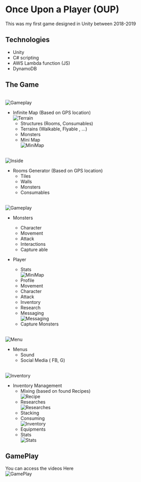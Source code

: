 # Once Upon a Player (OUP)
 
This was my first game designed in Unity between 2018-2019

## Technologies

* Unity 
* C# scripting 
* AWS Lambda function (JS)
* DynamoDB

## The Game
 
<br>![Gameplay](GithubFiles/Images/Gameplay.png)
* Infinite Map (Based on GPS location) 
	<br>![Terrain](GithubFiles/Images/Finalized/Terrain.JPG)
	* Structures (Rooms, Consumables)
	* Terrains (Walkable, Flyable , ...) 
	* Monsters
	* Mini Map 
	<br>![MiniMap](GithubFiles/Images/Finalized/MiniMap.JPG)

<br>![Inside](GithubFiles/Images/Finalized/Inside.JPG)
* Rooms Generator  (Based on GPS location) 
	* Tiles
	* Walls
	* Monsters 
	* Consumables

<br>![Gameplay](GithubFiles/Images/character.png)	
* Monsters
	* Character
	* Movement
	* Attack
	* Interactions
	* Capture able

* Player	
	* Stats 
	<br>![MiniMap](GithubFiles/Images/Finalized/MiniMap.JPG)
	* Profile
	* Movement
	* Character 
	* Attack
	* Inventory
	* Research
	* Messaging 
	<br>![Messaging](GithubFiles/Images/Finalized/Messaging.JPG)
	* Capture Monsters
	
<br>![Menu](GithubFiles/Images/Finalized/Menu.JPG)
* Menus
	* Sound
	* Social Media ( FB, G)
	
<br>![Inventory](GithubFiles/Images/Inevntory.png)
* Inventory Management 
	* Mixing (based on found Recipes) 
	<br>![Recipe](GithubFiles/Images/Finalized/Recipe.JPG)
	* Researches 
	<br>![Researches](GithubFiles/Images/Finalized/Researches.JPG)
	* Stacking
	* Consuming 
	<br>![Inventory](GithubFiles/Images/Finalized/Inventory.JPG)
	* Equipments 
	* Stats
	<br>![Stats](GithubFiles/Images/Finalized/Stats.JPG)


## GamePlay

You can access the videos Here 
<br>![GamePlay](GithubFiles/GamePlay/)

